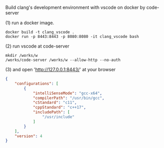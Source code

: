 Build clang's development environment with vscode on docker by code-server



(1) run a docker image.
 
```
docker build -t clang_vscode .
docker run -p 8443:8443 -p 8080:8080 -it clang_vscode bash
```

(2) run vscode at code-server

```
mkdir /works/w
/works/code-server /works/w --allow-http --no-auth
```

(3) and open 'http://127.0.0.1:8443/' at your browser 


```c_cpp_properties.json
{
    "configurations": [
        {
            "intelliSenseMode": "gcc-x64",
            "compilerPath": "/usr/bin/gcc",
            "cStandard": "c11",
            "cppStandard": "c++17",
            "includePath": [
                "/usr/include"
            ]
        }
    ],
    "version": 4
}
```
